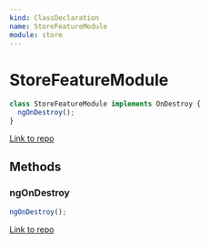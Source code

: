 ```yaml
---
kind: ClassDeclaration
name: StoreFeatureModule
module: store
---
```


# StoreFeatureModule

```ts
class StoreFeatureModule implements OnDestroy {
  ngOnDestroy();
}
```

[Link to repo](https://github.com/ngrx/platform/blob/master/modules/store/src/store_module.ts#L76-L104)

## Methods

### ngOnDestroy

```ts
ngOnDestroy();
```

[Link to repo](https://github.com/ngrx/platform/blob/master/modules/store/src/store_module.ts#L101-L103)
